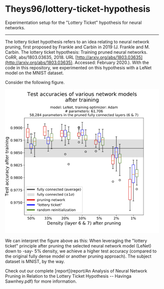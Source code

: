 # Theys96/lottery-ticket-hypothesis
Experimentation setup for the "Lottery Ticket" hypothesis for neural networks.

---

The lottery ticket hypothesis refers to an idea relating to neural network pruning, first proposed by Frankle and Carbin in 2019 (J. Frankle and M. Carbin. The lottery ticket hypothesis: Training pruned neural networks. CoRR, abs/1803.03635, 2018. URL [http://arxiv.org/abs/1803.03635](http://arxiv.org/abs/1803.03635). Accessed: February 2020.). With the code in this repository, we experimented on this hypothesis with a LeNet model on the MNIST dataset. 

Consider the following figure.

![](report/results.png)

We can interpret the figure above as this: When leveraging the "lottery ticket" principle after pruning the selected neural network model (LeNet) down to -say- 5% density, we achieve a higher test accuracy (compared to the original fully dense model or another pruning approach). The subject dataset is MNIST, by the way. 

Check out our complete [report](report/An Analysis of Neural Network Pruning in Relation to the Lottery Ticket Hypothesis -- Havinga Sawnhey.pdf) for more information.
